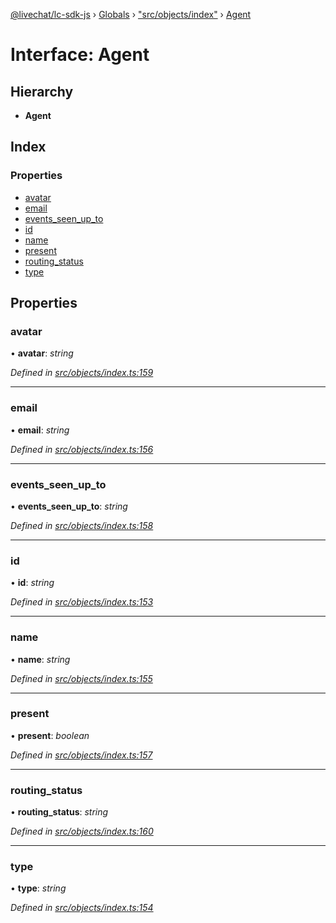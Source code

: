 [@livechat/lc-sdk-js](../README.md) › [Globals](../globals.md) › ["src/objects/index"](../modules/_src_objects_index_.md) › [Agent](_src_objects_index_.agent.md)

# Interface: Agent

## Hierarchy

* **Agent**

## Index

### Properties

* [avatar](_src_objects_index_.agent.md#avatar)
* [email](_src_objects_index_.agent.md#email)
* [events_seen_up_to](_src_objects_index_.agent.md#events_seen_up_to)
* [id](_src_objects_index_.agent.md#id)
* [name](_src_objects_index_.agent.md#name)
* [present](_src_objects_index_.agent.md#present)
* [routing_status](_src_objects_index_.agent.md#routing_status)
* [type](_src_objects_index_.agent.md#type)

## Properties

###  avatar

• **avatar**: *string*

*Defined in [src/objects/index.ts:159](https://github.com/livechat/lc-sdk-js/blob/3cb601c/src/objects/index.ts#L159)*

___

###  email

• **email**: *string*

*Defined in [src/objects/index.ts:156](https://github.com/livechat/lc-sdk-js/blob/3cb601c/src/objects/index.ts#L156)*

___

###  events_seen_up_to

• **events_seen_up_to**: *string*

*Defined in [src/objects/index.ts:158](https://github.com/livechat/lc-sdk-js/blob/3cb601c/src/objects/index.ts#L158)*

___

###  id

• **id**: *string*

*Defined in [src/objects/index.ts:153](https://github.com/livechat/lc-sdk-js/blob/3cb601c/src/objects/index.ts#L153)*

___

###  name

• **name**: *string*

*Defined in [src/objects/index.ts:155](https://github.com/livechat/lc-sdk-js/blob/3cb601c/src/objects/index.ts#L155)*

___

###  present

• **present**: *boolean*

*Defined in [src/objects/index.ts:157](https://github.com/livechat/lc-sdk-js/blob/3cb601c/src/objects/index.ts#L157)*

___

###  routing_status

• **routing_status**: *string*

*Defined in [src/objects/index.ts:160](https://github.com/livechat/lc-sdk-js/blob/3cb601c/src/objects/index.ts#L160)*

___

###  type

• **type**: *string*

*Defined in [src/objects/index.ts:154](https://github.com/livechat/lc-sdk-js/blob/3cb601c/src/objects/index.ts#L154)*
